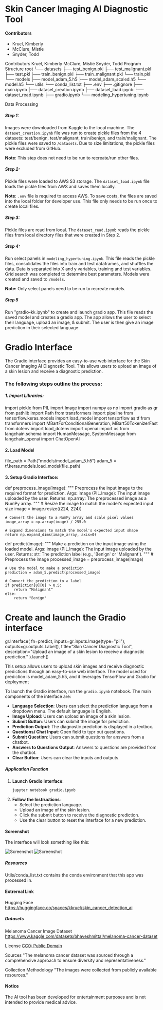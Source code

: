 # Skin Cancer Imaging AI Diagnostic Tool

#### Contributors

- Kruel, Kimberly
- McClure, Mistie
- Snyder, Todd

Contributors
Kruel, Kimberly
McClure, Mistie
Snyder, Todd
Program Structure
root
└── datasets
    ├── test_benign.pkl
    ├── test_malignant.pkl
    ├── test.pkl
    ├── train_benign.pkl
    ├── train_malignant.pkl
    └── train.pkl
└── models
    ├── model_adam_5.h5
    ├── model_adam_scaled.h5
    └── model.h5
└── utils
    └── conda_list.txt
├── .env
├── .gitignore
├── main.ipynb
├── dataset_creation.ipynb
├── dataset_load.ipynb
├── dataset_read.ipynb
├── gradio.ipynb
└── modeling_hypertuning.ipynb


Data Processing

##### Step 1:

Images were downloaded from Kaggle to the local machine. The `dataset_creation.ipynb` file was run to create pickle files from the 4 datasets: test/benign, test/malignant, train/benign, and train/malignant. The pickle files were saved to `/datasets`. Due to size limitations, the pickle files were excluded from GitHub.

**Note:** This step does not need to be run to recreate/run other files.

##### Step 2:

Pickle files were loaded to AWS S3 storage. The `dataset_load.ipynb` file loads the pickle files from AWS and saves them locally.

**Note:** `.env` file is required to access AWS. To save costs, the files are saved into the local folder for developer use. This file only needs to be run once to create local files.

##### Step 3:

Pickle files are read from local. The `dataset_read.ipynb` reads the pickle files from local directory files that were created in Step 2.

##### Step 4:

Run select panels in `modeling_hypertuning.ipynb`. This file reads the pickle files, consolidates the files into train and test dataframes, and shuffles the data. Data is separated into X and y variables, training and test variables. Grid search was completed to determine best parameters. Models were created and saved to `/models`.

**Note:** Only select panels need to be run to recreate models.

##### Step 5

Run "gradio-kk.ipynb" to create and launch gradio app. This file reads the saved model and creates a gradio app. The app allows the user to select their language, upload an image, & submit. The user is then give an image prediction in their selected language

# Gradio Interface

The Gradio interface provides an easy-to-use web interface for the Skin Cancer Imaging AI Diagnostic Tool. This allows users to upload an image of a skin lesion and receive a diagnostic prediction.

### The following steps outline the process:

##### 1. Import Libraries:
import pickle
from PIL import Image
import numpy as np
import gradio as gr
from pathlib import Path
from transformers import pipeline
from tensorflow.keras.models import load_model
import tensorflow as tf
from transformers import MBartForConditionalGeneration, MBart50TokenizerFast
from dotenv import load_dotenv
import openai
import os
from langchain.schema import HumanMessage, SystemMessage
from langchain_openai import ChatOpenAI

#### 2. Load Model
file_path = Path("models/model_adam_5.h5")
adam_5 = tf.keras.models.load_model(file_path)

#### 3. Setup Gradio Interface:
def preprocess_image(image):
    """
    Preprocess the input image to the required format for prediction.
    Args:
        image (PIL.Image): The input image uploaded by the user.
    Returns:
        np.array: The preprocessed image as a NumPy array.
    """
    # Resize the image to match the model's expected input size
    image = image.resize((224, 224))
    
    # Convert the image to a NumPy array and scale pixel values
    image_array = np.array(image) / 255.0
    
    # Expand dimensions to match the model's expected input shape
    return np.expand_dims(image_array, axis=0)

def predict(image):
    """
    Make a prediction on the input image using the loaded model.
    Args:
        image (PIL.Image): The input image uploaded by the user.
    Returns:
        str: The prediction label (e.g., 'Benign' or 'Malignant').
    """
    # Preprocess the image
    processed_image = preprocess_image(image)
    
    # Use the model to make a prediction
    prediction = adam_5.predict(processed_image)
    
    # Convert the prediction to a label
    if prediction[0][0] > 0.5:
        return "Malignant"
    else:
        return "Benign"

# Create and launch the Gradio interface
gr.Interface(
    fn=predict,
    inputs=gr.inputs.Image(type="pil"),
    outputs=gr.outputs.Label(),
    title="Skin Cancer Diagnostic Tool",
    description="Upload an image of a skin lesion to receive a diagnostic prediction."
).launch()


This setup allows users to upload skin images and receive diagnostic predictions through an easy-to-use web interface. The model used for prediction is model_adam_5.h5, and it leverages TensorFlow and Gradio for deployment

To launch the Gradio interface, run the `gradio.ipynb` notebook. The main components of the interface are:

- **Language Selection**: Users can select the prediction language from a dropdown menu. The default language is English.
- **Image Upload**: Users can upload an image of a skin lesion.
- **Submit Button**: Users can submit the image for prediction.
- **Prediction Output**: The diagnostic prediction is displayed in a textbox.
- **Questions/ Chat Input**: Open field to typr out questions.
- **Submit Question**: Users can submit questions for answers from a chatbot.
- **Answers to Questions Output**: Answers to questions are provided from the chatbot.
- **Clear Button**: Users can clear the inputs and outputs.

##### Application Function

1. **Launch Gradio Interface**:
    ```bash
    jupyter notebook gradio.ipynb
    ```
2. **Follow the Instructions**:
    - Select the prediction language.
    - Upload an image of the skin lesion.
    - Click the submit button to receive the diagnostic prediction.
    - Use the clear button to reset the interface for a new prediction.

#### Screenshot
The interface will look something like this:

![Screenshot](./images/gradio_screenshot_1.png)
![Screenshot](./images/gradio_screenshot_2.png)
##### Resources

Utils/conda_list.txt contains the conda environment that this app was processed in.

#### Extrernal Link
Hugging Face
https://huggingface.co/spaces/kkruel/skin_cancer_detection_ai

##### Datasets

Melanoma Cancer Image Dataset
https://www.kaggle.com/datasets/bhaveshmittal/melanoma-cancer-dataset

License
[CC0: Public Domain](https://creativecommons.org/publicdomain/zero/1.0/)

Sources
"The melanoma cancer dataset was sourced through a comprehensive approach to ensure diversity and representativeness."

Collection Methodology
"The images were collected from publicly available resources."

#### Notice

The AI tool has been developed for entertainment purposes and is not intended to provide medical advice.

